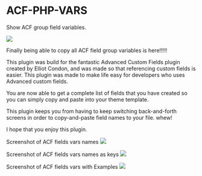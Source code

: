 # ACF-PHP-VARS
Show ACF group field variables.

<img src="https://github.com/samjco/ACF-PHP-VARS/blob/master/banner-772x250.jpg?raw=true" />

Finally being able to copy all ACF field group variables is here!!!!!

This plugin was build for the fantastic Advanced Custom Fields plugin created by Elliot Condon, and was made so that referencing custom fields is easier. This plugin was made to make life easy for developers who uses Advanced custom fields. 

You are now able to get a complete list of fields that you have created so you can simply copy and paste into your theme template.

This plugin keeps you from having to keep switching back-and-forth screens in order to copy-and-paste field names to your file. whew!

I hope that you enjoy this plugin.

Screenshot of ACF fields vars names
<img src="https://github.com/samjco/ACF-PHP-VARS/blob/master/screenshot-1.jpg?raw=true" />

Screenshot of ACF fields vars names as keys
<img src="https://github.com/samjco/ACF-PHP-VARS/blob/master/screenshot-2.jpg?raw=true" />

Screenshot of ACF fields vars with Examples
<img src="https://github.com/samjco/ACF-PHP-VARS/blob/master/screenshot-3.jpg?raw=true" />

